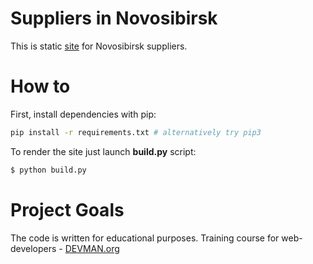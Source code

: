 # Suppliers in Novosibirsk

This is static [site](https://ivanpobeguts.github.io/22_proto_markup/static/index.html) for Novosibirsk suppliers.

# How to

First, install dependencies with pip:
```bash
pip install -r requirements.txt # alternatively try pip3
```

To render the site just launch **build.py** script:
```bash
$ python build.py
```

# Project Goals

The code is written for educational purposes. Training course for web-developers - [DEVMAN.org](https://devman.org)
